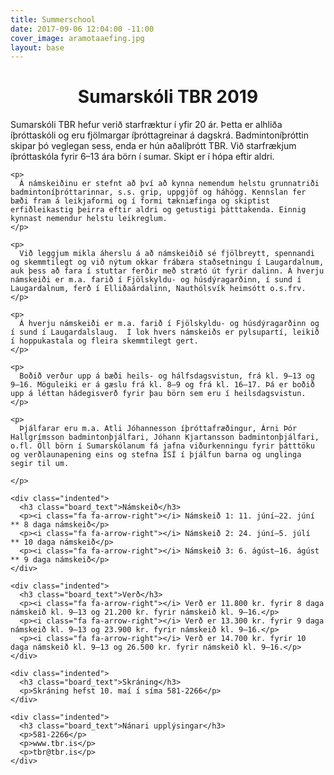 ```yaml
---
title: Summerschool
date: 2017-09-06 12:04:00 -11:00
cover_image: aramotaaefing.jpg
layout: base
---
```


<head>
  <link href='http://fonts.googleapis.com/css?family=Lobster' rel='stylesheet' type='text/css'>
</head>
<body>
  <h1 class="board_text" align="center">Sumarskóli TBR 2019</h1>
  <section class="long_text">
    <p>
      Sumarskóli TBR hefur verið starfræktur í yfir 20 ár. Þetta er alhliða íþróttaskóli og eru fjölmargar íþróttagreinar á dagskrá. Badmintoníþróttin skipar þó veglegan sess, enda er hún aðalíþrótt TBR. Við starfrækjum íþróttaskóla fyrir 6–13 ára börn í sumar. Skipt er í hópa eftir aldri.
    </p>

    <p>
      Á námskeiðinu er stefnt að því að kynna nemendum helstu grunnatriði badmintoníþróttarinnar, s.s. grip, uppgjöf og háhögg. Kennslan fer bæði fram á leikjaformi og í formi tækniæfinga og skiptist erfiðleikastig þeirra eftir aldri og getustigi þátttakenda. Einnig kynnast nemendur helstu leikreglum.
    </p>

    <p>
      Við leggjum mikla áherslu á að námskeiðið sé fjölbreytt, spennandi og skemmtilegt og við nýtum okkar frábæra staðsetningu í Laugardalnum, auk þess að fara í stuttar ferðir með strætó út fyrir dalinn. Á hverju námskeiði er m.a. farið í Fjölskyldu- og húsdýragarðinn, í sund í Laugardalnum, ferð í Elliðaárdalinn, Nauthólsvík heimsótt o.s.frv.
    </p>

    <p>
      Á hverju námskeiði er m.a. farið í Fjölskyldu- og húsdýragarðinn og í sund í Laugardalslaug.  Í lok hvers námskeiðs er pylsupartí, leikið í hoppukastala og fleira skemmtilegt gert. 
    </p>

    <p>
      Boðið verður upp á bæði heils- og hálfsdagsvistun, frá kl. 9–13 og 9–16. Möguleiki er á gæslu frá kl. 8–9 og frá kl. 16–17. Þá er boðið upp á léttan hádegisverð fyrir þau börn sem eru í heilsdagsvistun.
    </p>

    <p>
      Þjálfarar eru m.a. Atli Jóhannesson íþróttafræðingur, Árni Þór Hallgrímsson badmintonþjálfari, Jóhann Kjartansson badmintonþjálfari, o.fl. Öll börn í Sumarskólanum fá jafna viðurkenningu fyrir þátttöku og verðlaunapening eins og stefna ÍSÍ í þjálfun barna og unglinga segir til um. 

    </p>

    <div class="indented">
      <h3 class="board_text">Námskeið</h3>
      <p><i class="fa fa-arrow-right"></i> Námskeið 1: 11. júní–22. júní     ** 8 daga námskeið</p>
      <p><i class="fa fa-arrow-right"></i> Námskeið 2: 24. júní–5. júlí      ** 10 daga námskeið</p>
      <p><i class="fa fa-arrow-right"></i> Námskeið 3: 6. ágúst–16. ágúst    ** 9 daga námskeið</p>
    </div>

    <div class="indented">
      <h3 class="board_text">Verð</h3>
      <p><i class="fa fa-arrow-right"></i> Verð er 11.800 kr. fyrir 8 daga námskeið kl. 9–13 og 21.200 kr. fyrir námskeið kl. 9–16.</p>
      <p><i class="fa fa-arrow-right"></i> Verð er 13.300 kr. fyrir 9 daga námskeið kl. 9–13 og 23.900 kr. fyrir námskeið kl. 9–16.</p>
      <p><i class="fa fa-arrow-right"></i> Verð er 14.700 kr. fyrir 10 daga námskeið kl. 9–13 og 26.500 kr. fyrir námskeið kl. 9–16.</p>
    </div>

    <div class="indented">
      <h3 class="board_text">Skráning</h3>
      <p>Skráning hefst 10. maí í síma 581-2266</p>
    </div>

    <div class="indented">
      <h3 class="board_text">Nánari upplýsingar</h3>
      <p>581-2266</p>
      <p>www.tbr.is</p>
      <p>tbr@tbr.is</p>
    </div>
  </section>
</body>
